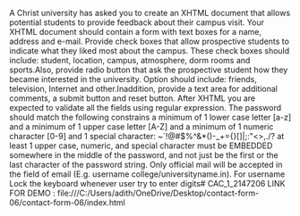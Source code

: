 A Christ university has asked you to create an XHTML document that allows potential students to provide feedback about their campus visit. Your XHTML document should contain a form with text boxes for a name, address and e-mail. Provide check boxes that allow prospective students to indicate what they liked most about the campus. These check boxes should include: student, location, campus, atmosphere, dorm rooms and sports.Also, provide radio button that ask the prospective student how they became interested in the university. Option should include: friends, television, Internet and other.Inaddition, provide a text area for additional comments, a submit button and reset button.
After XHTML you are expected to validate all the fields using regular expression. The password should match the following constrains
a minimum of 1 lower case letter [a-z] and
a minimum of 1 upper case letter [A-Z] and
a minimum of 1 numeric character [0-9] and
1 special character: ~`!@#$%^&*()-_+={}[]|\;:"<>,./?
at least 1 upper case, numeric, and special character must be EMBEDDED somewhere in the middle of the password, and not just be the first or the last character of the password string. Only official mail will be accepted in the field of email (E.g. username college/universityname.in).
For username Lock the keyboard whenever user try to enter digits# CAC_1_2147206
LINK FOR DEMO : file:///C:/Users/adith/OneDrive/Desktop/contact-form-06/contact-form-06/index.html
